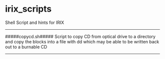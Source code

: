 irix_scripts
============

Shell Script and hints for IRIX

---

#####copycd.sh#####
Script to copy CD from optical drive to a directory and copy the blocks into a file with dd which may be able to be written back out to a burnable CD

---
